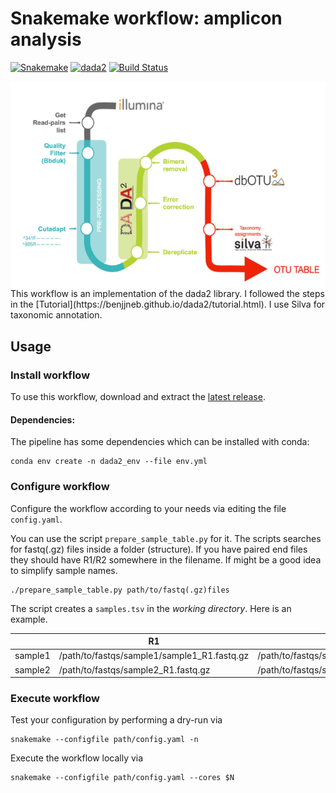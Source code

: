 # Snakemake workflow: amplicon analysis

[![Snakemake](https://img.shields.io/badge/snakemake-≥5-brightgreen.svg)](https://snakemake.bitbucket.io)
[![dada2](https://img.shields.io/badge/dada2-v1.14-brightgreen.svg)](https://benjjneb.github.io/dada2/index.html)
[![Build Status](https://travis-ci.org/snakemake-workflows/amplicon-seq-dada2.svg?branch=master)](https://travis-ci.org/snakemake-workflows/amplicon-seq-dada2)


<img src="pipeline.png" align="center" alt="Pipeline" />
This workflow is an implementation of the dada2 library. I followed the steps in the [Tutorial](https://benjjneb.github.io/dada2/tutorial.html). I use Silva for taxonomic annotation.

## Usage
### Install workflow
To use this workflow, download and extract the [latest release](https://github.com/snakemake-workflows/amplicon-seq-dada2/releases).
#### Dependencies:
The pipeline has some dependencies which can be installed with conda:
```
conda env create -n dada2_env --file env.yml
```
### Configure workflow

Configure the workflow according to your needs via editing the file `config.yaml`.

 You can use the script `prepare_sample_table.py` for it. The scripts searches for fastq(.gz) files inside a folder (structure). If you have paired end files they should have R1/R2 somewhere in the filename. If might be a good idea to simplify sample names.

```
./prepare_sample_table.py path/to/fastq(.gz)files
```

The script creates a `samples.tsv` in the *working directory*. Here is an example.

| | R1 | R2 |
|- | --- | ---|
| sample1| /path/to/fastqs/sample1/sample1_R1.fastq.gz | /path/to/fastqs/sample1/sample1_R2.fastq.gz |
| sample2 | /path/to/fastqs/sample2_R1.fastq.gz |/path/to/fastqs/sample2_R1.fastq.gz |




### Execute workflow

Test your configuration by performing a dry-run via

    snakemake --configfile path/config.yaml -n

Execute the workflow locally via

    snakemake --configfile path/config.yaml --cores $N
